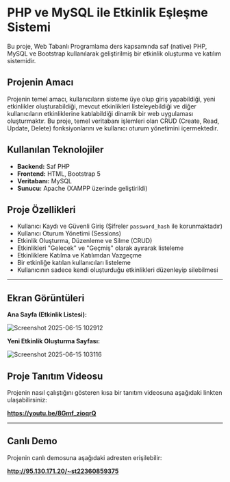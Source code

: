 # PHP ve MySQL ile Etkinlik Eşleşme Sistemi

Bu proje, Web Tabanlı Programlama ders kapsamında saf (native) PHP, MySQL ve Bootstrap kullanılarak geliştirilmiş bir etkinlik oluşturma ve katılım sistemidir.

## Projenin Amacı

Projenin temel amacı, kullanıcıların sisteme üye olup giriş yapabildiği, yeni etkinlikler oluşturabildiği, mevcut etkinlikleri listeleyebildiği ve diğer kullanıcıların etkinliklerine katılabildiği dinamik bir web uygulaması oluşturmaktır. Bu proje, temel veritabanı işlemleri olan CRUD (Create, Read, Update, Delete) fonksiyonlarını ve kullanıcı oturum yönetimini içermektedir.

## Kullanılan Teknolojiler

- **Backend:** Saf PHP
- **Frontend:** HTML, Bootstrap 5
- **Veritabanı:** MySQL
- **Sunucu:** Apache (XAMPP üzerinde geliştirildi)

## Proje Özellikleri

- Kullanıcı Kaydı ve Güvenli Giriş (Şifreler `password_hash` ile korunmaktadır)
- Kullanıcı Oturum Yönetimi (Sessions)
- Etkinlik Oluşturma, Düzenleme ve Silme (CRUD)
- Etkinlikleri "Gelecek" ve "Geçmiş" olarak ayırarak listeleme
- Etkinliklere Katılma ve Katılımdan Vazgeçme
- Bir etkinliğe katılan kullanıcıları listeleme
- Kullanıcının sadece kendi oluşturduğu etkinlikleri düzenleyip silebilmesi

---

## Ekran Görüntüleri

**Ana Sayfa (Etkinlik Listesi):**

![Screenshot 2025-06-15 102912](https://github.com/user-attachments/assets/ce44b3fe-d73d-4e20-b69f-93c4590a2621)

**Yeni Etkinlik Oluşturma Sayfası:**

![Screenshot 2025-06-15 103116](https://github.com/user-attachments/assets/947dbcef-f18d-4823-b8de-d25787a61c0b)


## Proje Tanıtım Videosu

Projenin nasıl çalıştığını gösteren kısa bir tanıtım videosuna aşağıdaki linkten ulaşabilirsiniz:

**https://youtu.be/8Gmf_zioqrQ**

---

## Canlı Demo

Projenin canlı demosuna aşağıdaki adresten erişilebilir:

**http://95.130.171.20/~st22360859375**
